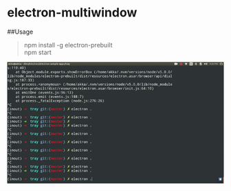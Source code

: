 # electron-multiwindow

##Usage
> npm install -g electron-prebuilt <br>
> npm start

<center><img src="multiwindow.gif"/></center>
